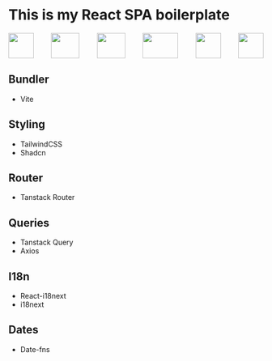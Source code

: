 # This is my React SPA boilerplate

<div style="display:flex; justify-content:space-between; align-items:center">
<img src="https://upload.wikimedia.org/wikipedia/commons/thumb/f/f1/Vitejs-logo.svg/1039px-Vitejs-logo.svg.png" width=50 height=50/>
<img src="https://upload.wikimedia.org/wikipedia/commons/thumb/3/30/React_Logo_SVG.svg/1200px-React_Logo_SVG.svg.png" width=56 height=50/>
<img src="https://seeklogo.com/images/S/shadcn-ui-logo-EF735EC0E5-seeklogo.com.png?v=638421451470000000" width=56 height=50/>
<img src="https://upload.wikimedia.org/wikipedia/commons/thumb/d/d5/Tailwind_CSS_Logo.svg/2560px-Tailwind_CSS_Logo.svg.png" width=70 height=50/>
<img src="https://tanstack.com/_build/assets/logo-color-600w-Bx4vtR8J.png" width=50 height=50/>
<img src="https://avatars.githubusercontent.com/u/8546082?s=280&v=4" width=50 height=50/>
</div>

## Bundler

- Vite

## Styling

- TailwindCSS
- Shadcn

## Router

- Tanstack Router

## Queries

- Tanstack Query
- Axios

## I18n

- React-i18next
- i18next

## Dates

- Date-fns
